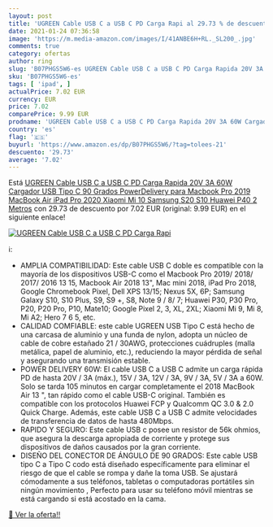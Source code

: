 ```yaml
---
layout: post
title: 'UGREEN Cable USB C a USB C PD Carga Rapi al 29.73 % de descuento'
date: 2021-01-24 07:36:58
image: 'https://m.media-amazon.com/images/I/41ANBE6H+RL._SL200_.jpg'
comments: true
category: ofertas
author: ring
slug: 'B07PHGS5W6-es UGREEN Cable USB C a USB C PD Carga Rapida 20V 3A 60W...'
sku: 'B07PHGS5W6-es'
tags: [ 'ipad', ]
actualPrice: 7.02 EUR
currency: EUR
price: 7.02
comparePrice: 9.99 EUR
prodname: 'UGREEN Cable USB C a USB C PD Carga Rapida 20V 3A 60W Cargador USB Tipo C 90 Grados PowerDelivery para Macbook Pro 2019  MacBook Air  iPad Pro 2020  Xiaomi Mi 10  Samsung S20 S10  Huawei P40  2 Metros'
country: 'es'
flag: '🇪🇸'
buyurl: 'https://www.amazon.es/dp/B07PHGS5W6/?tag=tolees-21'
descuento: '29.73'
average: '7.02'
---
```


Está [UGREEN Cable USB C a USB C PD Carga Rapida 20V 3A 60W Cargador USB Tipo C 90 Grados PowerDelivery para Macbook Pro 2019  MacBook Air  iPad Pro 2020  Xiaomi Mi 10  Samsung S20 S10  Huawei P40  2 Metros](https://www.amazon.es/dp/B07PHGS5W6/?tag=tolees-21) con 29.73 de descuento por 7.02 EUR (original: 9.99 EUR) en el siguiente enlace!

[![UGREEN Cable USB C a USB C PD Carga Rapi](https://m.media-amazon.com/images/I/41ANBE6H+RL._SL200_.jpg)](https://www.amazon.es/dp/B07PHGS5W6/?tag=tolees-21)

ℹ️:

- AMPLIA COMPATIBILIDAD: Este cable USB C doble es compatible con la mayoría de los dispositivos USB-C como el Macbook Pro 2019/ 2018/ 2017/ 2016 13 15, Macbook Air 2018 13", Mac mini 2018, iPad Pro 2018, Google Chromebook Pixel, Dell XPS 13/15; Nexus 5X, 6P; Samsung Galaxy S10, S10 Plus, S9, S9 +, S8, Note 9 / 8/ 7; Huawei P30, P30 Pro, P20, P20 Pro, P10, Mate10; Google Pixel 2, 3, XL, 2XL; Xiaomi Mi 9, Mi 8, Mi A2; Hero 7 6 5, etc.
- CALIDAD COMFIABLE: este cable UGREEN USB Tipo C está hecho de una carcasa de aluminio y una funda de nylon, adopta un núcleo de cable de cobre estañado 21 / 30AWG, protecciones cuádruples (malla metálica, papel de aluminio, etc.), reduciendo la mayor pérdida de señal y asegurando una transmisión estable.
- POWER DELIVERY 60W: El cable USB C a USB C admite un carga rápida PD de hasta 20V / 3A (máx.), 15V / 3A, 12V / 3A, 9V / 3A, 5V / 3A a 60W. Solo se tarda 105 minutos en cargar completamente el 2018 MacBook Air 13 ", tan rápido como el cable USB-C original. También es compatible con los protocolos Huawei FCP y Qualcomm QC 3.0 & 2.0 Quick Charge. Además, este cable USB C a USB C admite velocidades de transferencia de datos de hasta 480Mbps.
- RAPIDO Y SEGURO: Este cable USB c posee un resistor de 56k ohmios, que asegura la descarga apropiada de corriente y protege sus dispositivos de daños causados por la gran corriente.
- DISEÑO DEL CONECTOR DE ÁNGULO DE 90 GRADOS: Este cable USB tipo C a Tipo C codo está diseñado específicamente para eliminar el riesgo de que el cable se rompa y dañe la toma USB. Se ajustará cómodamente a sus teléfonos, tabletas o computadoras portátiles sin ningún movimiento , Perfecto para usar su teléfono móvil mientras se está cargando si está acostado en la cama.

[🛒 Ver la oferta!!](https://www.amazon.es/dp/B07PHGS5W6/?tag=tolees-21)
